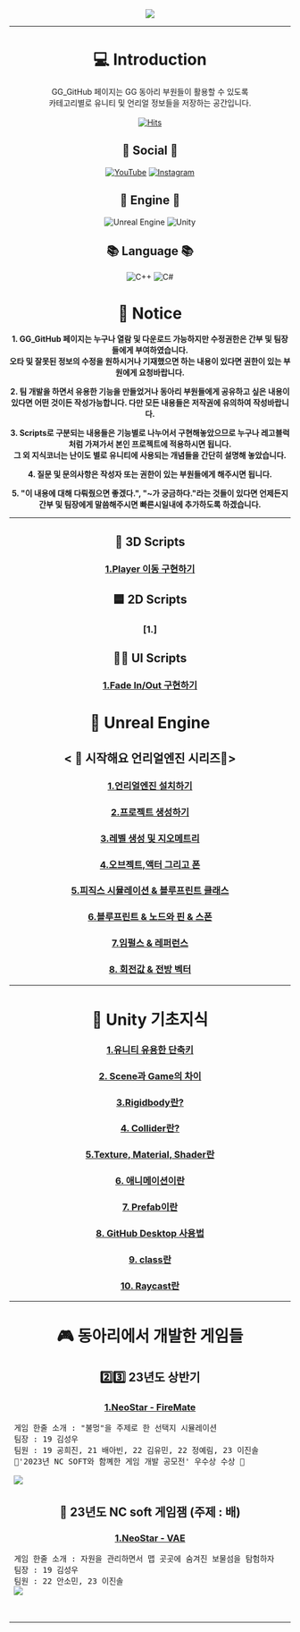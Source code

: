 
 <div align = "center">

 <img src="https://capsule-render.vercel.app/api?type=Rounded&color=auto&height=300&section=header&text=GG%20GitHub&fontSize=95"/>
 
 ---
 
 # 💻 Introduction
  GG_GitHub 페이지는 GG 동아리 부원들이 활용할 수 있도록 <br>카테고리별로 유니티 및 언리얼 정보들을 저장하는 공간입니다.<br><br>
[![Hits](https://hits.seeyoufarm.com/api/count/incr/badge.svg?url=https%3A%2F%2Fgithub.com%2Fstarhome7%2FGG_Unity_GitHub%2Ftree%2Fmain&count_bg=%2379C83D&title_bg=%23555555&icon=&icon_color=%23E7E7E7&title=%EB%B0%A9%EB%AC%B8%EC%9E%90+%EC%88%98+&edge_flat=false)](https://hits.seeyoufarm.com)

## 💌 Social 💌
 [![YouTube](https://img.shields.io/badge/YouTube-%23FF0000.svg?style=for-the-badge&logo=YouTube&logoColor=white)](https://www.youtube.com/@GG-pd8pp)
[![Instagram](https://img.shields.io/badge/Instagram-%23E4405F.svg?style=for-the-badge&logo=Instagram&logoColor=white)](https://www.instagram.com/uou_g.g/)

##  🧰 Engine 🧰
![Unreal Engine](https://img.shields.io/badge/unreal%20engine-%23313131.svg?style=for-the-badge&logo=unrealengine&logoColor=white)
![Unity](https://img.shields.io/badge/unity-%23000000.svg?style=for-the-badge&logo=unity&logoColor=white)

## 📚 Language 📚
![C++](https://img.shields.io/badge/c++-%2300599C.svg?style=for-the-badge&logo=c%2B%2B&logoColor=white)
![C#](https://img.shields.io/badge/c%23-%23239120.svg?style=for-the-badge&logo=csharp&logoColor=white)

# 📣 Notice

<t>**1. GG_GitHub 페이지는 누구나 열람 및 다운로드 가능하지만 수정권한은 간부 및 팀장들에게 부여하였습니다.
   <br>오타 및 잘못된 정보의 수정을 원하시거나 기재했으면 하는 내용이 있다면 권한이 있는 부원에게 요청바랍니다.**

<t>**2. 팀 개발을 하면서 유용한 기능을 만들었거나 동아리 부원들에게 공유하고 싶은 내용이 있다면 어떤 것이든 작성가능합니다.
   다만 모든 내용들은 저작권에 유의하여 작성바랍니다.**

<t>**3. Scripts로 구분되는 내용들은 기능별로 나누어서 구현해놓았으므로 누구나 레고블럭처럼 가져가서 본인 프로젝트에 적용하시면 됩니다.
   <br>그 외 지식코너는 난이도 별로 유니티에 사용되는 개념들을 간단히 설명해 놓았습니다.**

<t>**4. 질문 및 문의사항은 작성자 또는 권한이 있는 부원들에게 해주시면 됩니다.**

<t>**5. "이 내용에 대해 다뤄줬으면 좋겠다.", "~가 궁금하다."라는 것들이 있다면 언제든지 간부 및 팀장에게 말씀해주시면 빠른시일내에 추가하도록 하겠습니다.**

---

 ## 🧊 3D Scripts 
 ### [1.Player 이동 구현하기](https://github.com/starhome7/GG_Unity_GitHub/blob/main/3D%20Scripts/1.%20Player%20%EC%9D%B4%EB%8F%99%20%EA%B5%AC%ED%98%84%ED%95%98%EA%B8%B0/1.%20Player%20%EC%9D%B4%EB%8F%99%20%EA%B5%AC%ED%98%84%ED%95%98%EA%B8%B0.md)

## 🟦 2D Scripts
 ### [1.]
 
## 👨‍💻 UI Scripts
 ### [1.Fade In/Out 구현하기](https://github.com/starhome7/GG_Unity_GitHub/blob/main/UI%20Scripts/1.%20FadeInOut%20%EA%B5%AC%ED%98%84%ED%95%98%EA%B8%B0/FadeInOut.md)

# 👾 Unreal Engine
## < :raccoon: 시작해요 언리얼엔진 시리즈🌲>
### [1.언리얼엔진 설치하기](https://github.com/starhome7/GG_Unity_GitHub/blob/main/Unreal_Basic/1.%EC%8B%9C%EC%9E%91%ED%95%B4%EC%9A%94%20%EC%96%B8%EB%A6%AC%EC%96%BC%EC%97%94%EC%A7%84(%EC%84%A4%EC%B9%98%EB%B0%A9%EB%B2%95)/1.%EC%96%B8%EB%A6%AC%EC%96%BC%EC%97%94%EC%A7%84%20%EC%84%A4%EC%B9%98.md)
### [2.프로젝트 생성하기](https://github.com/starhome7/GG_Unity_GitHub/blob/main/Unreal_Basic/2.%ED%94%84%EB%A1%9C%EC%A0%9D%ED%8A%B8%20%EC%83%9D%EC%84%B1/2.%ED%94%84%EB%A1%9C%EC%A0%9D%ED%8A%B8%20%EC%83%9D%EC%84%B1.md)
### [3.레벨 생성 및 지오메트리](https://github.com/starhome7/GG_Unity_GitHub/blob/main/Unreal_Basic/3.%EB%A0%88%EB%B2%A8%20%EC%83%9D%EC%84%B1%20%EB%B0%8F%20%EC%A7%80%EC%98%A4%EB%A9%94%ED%8A%B8%EB%A6%AC/3.%EB%A0%88%EB%B2%A8%20%EC%83%9D%EC%84%B1%20%EB%B0%8F%20%EC%A7%80%EC%98%A4%EB%A9%94%ED%8A%B8%EB%A6%AC.md)
### [4.오브젝트,액터 그리고 폰](https://github.com/starhome7/GG_Unity_GitHub/blob/main/Unreal_Basic/4.%EC%98%A4%EB%B8%8C%EC%A0%9D%ED%8A%B8%2C%EC%95%A1%ED%84%B0%20%EA%B7%B8%EB%A6%AC%EA%B3%A0%20%ED%8F%B0/4.%EC%98%A4%EB%B8%8C%EC%A0%9D%ED%8A%B8%2C%EC%95%A1%ED%84%B0%20%EA%B7%B8%EB%A6%AC%EA%B3%A0%20%ED%8F%B0.md)
### [5.피직스 시뮬레이션 & 블루프린트 클래스](https://github.com/starhome7/GG_Unity_GitHub/blob/main/Unreal_Basic/5.%ED%94%BC%EC%A7%81%EC%8A%A4%20%EC%8B%9C%EB%AE%AC%EB%A0%88%EC%9D%B4%EC%85%98%20%26%20%EB%B8%94%EB%A3%A8%ED%94%84%EB%A6%B0%ED%8A%B8%20%ED%81%B4%EB%9E%98%EC%8A%A4/5.%ED%94%BC%EC%A7%81%EC%8A%A4%20%EC%8B%9C%EB%AE%AC%EB%A0%88%EC%9D%B4%EC%85%98%20%26%20%EB%B8%94%EB%A3%A8%ED%94%84%EB%A6%B0%ED%8A%B8%20%ED%81%B4%EB%9E%98%EC%8A%A4.md)
### [6.블루프린트 & 노드와 핀 & 스폰](https://github.com/starhome7/GG_Unity_GitHub/blob/main/Unreal_Basic/6.%EB%B8%94%EB%A3%A8%ED%94%84%EB%A6%B0%ED%8A%B8%20%26%20%EB%85%B8%EB%93%9C%EC%99%80%20%ED%95%80%20%26%20%EC%8A%A4%ED%8F%B0/6.%EB%B8%94%EB%A3%A8%ED%94%84%EB%A6%B0%ED%8A%B8%20%26%20%EB%85%B8%EB%93%9C%EC%99%80%20%ED%95%80%20%26%20%EC%8A%A4%ED%8F%B0.md)
### [7.임펄스 & 레퍼런스](https://github.com/starhome7/GG_Unity_GitHub/blob/main/Unreal_Basic/7.%20%EC%9E%84%ED%8E%84%EC%8A%A4%20&%20%EB%A0%88%ED%8D%BC%EB%9F%B0%EC%8A%A4/7.%20%EC%9E%84%ED%8E%84%EC%8A%A4%20&%20%EB%A0%88%ED%8D%BC%EB%9F%B0%EC%8A%A4.md)
### [8. 회전값 & 전방 벡터](https://github.com/starhome7/GG_Unity_GitHub/blob/main/Unreal_Basic/8.%20%ED%9A%8C%EC%A0%84%EA%B0%92%20%26%20%EC%A0%84%EB%B0%A9%20%EB%B2%A1%ED%84%B0/8.%20%ED%9A%8C%EC%A0%84%EA%B0%92%20%26%20%EC%A0%84%EB%B0%A9%20%EB%B2%A1%ED%84%B0.md)
---
 # 📝 Unity 기초지식
  ### [1.유니티 유용한 단축키](https://github.com/starhome7/GG_Unity_GitHub/blob/dcb1ecd0655f4d645dca62a71181181df2947943/Unity_Basic/1.%EC%9C%A0%EB%8B%88%ED%8B%B0%20%EC%9C%A0%EC%9A%A9%ED%95%9C%20%EB%8B%A8%EC%B6%95%ED%82%A4/1.%EC%9C%A0%EB%8B%88%ED%8B%B0%20%EC%9C%A0%EC%9A%A9%ED%95%9C%20%EB%8B%A8%EC%B6%95%ED%82%A4.md)
  ### [2. Scene과 Game의 차이 ](https://github.com/starhome7/GG_Unity_GitHub/blob/eeac98ba3204e4a8af483753fac4a164807dead5/Unity_Basic/2.%20Scene%EA%B3%BC%20Game%EC%9D%98%20%EC%B0%A8%EC%9D%B4/2.%20Scene%EA%B3%BC%20Game%EC%9D%98%20%EC%B0%A8%EC%9D%B4.md)
  ### [3.Rigidbody란?](https://github.com/starhome7/GG_Unity_GitHub/blob/813796fbaa390228a2592245b372896aa8643f82/Unity_Basic/3.Rigidbody%EB%9E%80/3.Rigidbody%EB%9E%80.md)
  ### [4. Collider란?](https://github.com/starhome7/GG_Unity_GitHub/blob/main/Unity_Basic/4.%20Collider%EB%9E%80/4.%20Collider%EB%9E%80.md)
  ### [5.Texture, Material, Shader란](https://github.com/starhome7/GG_Unity_GitHub/blob/main/Unity_Basic/5.%20Texture%2C%20Material%2C%20Shader%EB%9E%80/5.%20Texture%2C%20Material%2C%20Shader%EB%9E%80.md)
  ### [6. 애니메이션이란](https://github.com/starhome7/GG_Unity_GitHub/blob/main/Unity_Basic/6.%20%EC%95%A0%EB%8B%88%EB%A9%94%EC%9D%B4%EC%85%98%EC%9D%B4%EB%9E%80/6.%20%EC%95%A0%EB%8B%88%EB%A9%94%EC%9D%B4%EC%85%98%EC%9D%B4%EB%9E%80.md)
   ### [7. Prefab이란](https://github.com/starhome7/GG_Unity_GitHub/blob/main/Unity_Basic/7.Prefab%EC%9D%B4%EB%9E%80/7.%20Prefab%EC%9D%B4%EB%9E%80.md)
   ### [8. GitHub Desktop 사용법](https://github.com/starhome7/GG_Unity_GitHub/blob/main/Unity_Basic/8.%20GitHub%20Desktop%20%EC%82%AC%EC%9A%A9%EB%B2%95/8.%20GitHub%20Desktop%20%EC%82%AC%EC%9A%A9%EB%B2%95.md)
### [9. class란](https://github.com/starhome7/GG_Unity_GitHub/blob/main/Unity_Basic/9.%20class%EB%9E%80/9.%20class%EB%9E%80.md)
### [10. Raycast란](https://github.com/starhome7/GG_Unity_GitHub/blob/main/Unity_Basic/10.Raycast%EB%9E%80/10.Raycast%EB%9E%80.md)

---

# 🎮 동아리에서 개발한 게임들
## 2️⃣3️⃣ 23년도 상반기
### [1.NeoStar - FireMate](https://github.com/starhome7/GG_Unity_GitHub/tree/main/Games/23%EB%85%84%20%EC%83%81%EB%B0%98%EA%B8%B0%20%EA%B2%8C%EC%9E%84%EB%AA%A9%EB%A1%9D/NeoStar_FireMate)

<pre align = "left">
 게임 한줄 소개 : "불멍"을 주제로 한 선택지 시뮬레이션
 팀장 : 19 김성우
 팀원 : 19 공희진, 21 배아빈, 22 김유민, 22 정예림, 23 이진솔
 🥇'2023년 NC SOFT와 함꼐한 게임 개발 공모전' 우수상 수상 🥇
 
 <img src="https://github.com/starhome7/GG_Unity_GitHub/blob/main/Games/23%EB%85%84%20%EC%83%81%EB%B0%98%EA%B8%B0%20%EA%B2%8C%EC%9E%84%EB%AA%A9%EB%A1%9D/NeoStar_FireMate/FireMate.png"/>
</pre>

## 🚢 23년도 NC soft 게임잼 (주제 : 배)
### [1.NeoStar - VAE](https://github.com/starhome7/GG_Unity_GitHub/tree/main/Games/23%EB%85%84%20NCsoft%20%EA%B2%8C%EC%9E%84%EC%9E%BC/1.%20VAE)
<pre align = "left">
 게임 한줄 소개 : 자원을 관리하면서 맵 곳곳에 숨겨진 보물섬을 탐험하자
 팀장 : 19 김성우
 팀원 : 22 안소민, 23 이진솔
 <img src="https://github.com/starhome7/GG_Unity_GitHub/blob/main/Games/23%EB%85%84%20NCsoft%20%EA%B2%8C%EC%9E%84%EC%9E%BC/1.%20VAE/VAE.png"/>
</pre>


<br>

---






</div>






  
